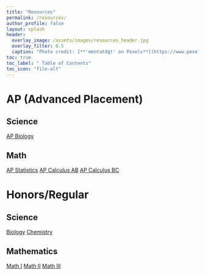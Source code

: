 ```yaml
---
title: "Resources"
permalink: /resources/
author_profile: false
layout: splash
header:
  overlay_image: /assets/images/resources_header.jpg 
  overlay_filter: 0.5
  caption: "Photo credit: [**'mentatdgt' on Pexels**](https://www.pexels.com/photo/white-wooden-bookshelves-1319855/)"
toc: true
toc_label: " Table of Contents"
toc_icon: "file-alt"
---
```


# AP (Advanced Placement)
## Science
<a href="/resources/ap-biology" class="btn btn--inverse btn--x-large">AP Biology</a>

## Math
<a href="/resources/ap-statistics" class="btn btn--inverse btn--x-large">AP Statistics</a>
<a href="/resources/ap-calculus-ab" class="btn btn--inverse btn--x-large">AP Calculus AB</a>
<a href="/resources/ap-calculus-bc" class="btn btn--inverse btn--x-large">AP Calculus BC</a>

# Honors/Regular
## Science
<a href="/resources/biology" class="btn btn--inverse btn--x-large">Biology</a>
<a href="/resources/chemistry" class="btn btn--inverse btn--x-large">Chemistry</a>

## Mathematics
<a href="/resources/math-1" class="btn btn--inverse btn--x-large">Math I</a>
<a href="/resources/math-2" class="btn btn--inverse btn--x-large">Math II</a>
<a href="/resources/math-3" class="btn btn--inverse btn--x-large">Math III</a>